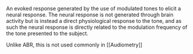 
An evoked response generated by the use of modulated tones to elicit a neural response.
The neural response is not generated through brain activity but is instead a direct physiological response to the tone, and as such the neural response is directly related to the modulation frequency of the tone presented to the subject.

Unlike ABR, this is not used commonly in [[Audiometry]]
